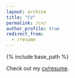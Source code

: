 ```yaml
---
layout: archive
title: "CV"
permalink: /cv/
author_profile: true
redirect_from:
  - /resume
---
```


{% include base_path %}

Check out my [cv/resume](https://drive.google.com/file/d/1uceQYLfXVAg2vKNlV7QJ7XmSlwWLYW3C/view?usp=sharing).
